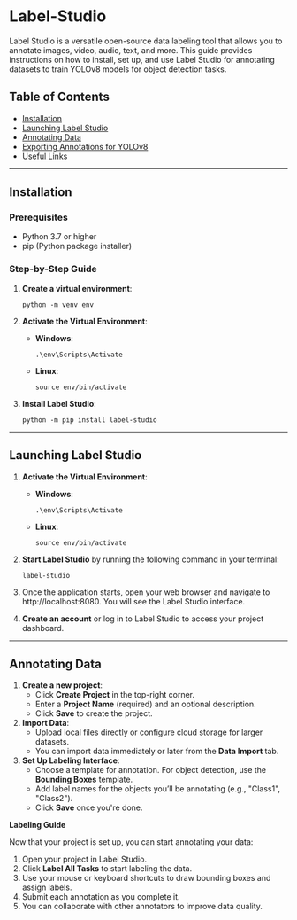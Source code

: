 # Label-Studio

Label Studio is a versatile open-source data labeling tool that allows you to annotate images, video, audio, text, and more. This guide provides instructions on how to install, set up, and use Label Studio for annotating datasets to train YOLOv8 models for object detection tasks.

## Table of Contents
- [Installation](#installation)
- [Launching Label Studio](#launching-label-studio)
- [Annotating Data](annotating-data)
- [Exporting Annotations for YOLOv8](#exporting-annotations-for-yolov8)
- [Useful Links](#useful-links)

----

## Installation

### Prerequisites
- Python 3.7 or higher
- pip (Python package installer)

### Step-by-Step Guide

1. **Create a virtual environment**:
   ```
   python -m venv env
   ```
2. **Activate the Virtual Environment**:

   - **Windows**:
      ```
      .\env\Scripts\Activate
      ```
   - **Linux**:
      ```
      source env/bin/activate
      ```
3. **Install Label Studio**:
   
   ```
   python -m pip install label-studio
   ```
---
## Launching Label Studio    

1. **Activate the Virtual Environment**:

   - **Windows**:
      ```
      .\env\Scripts\Activate
      ```
   - **Linux**:
      ```
      source env/bin/activate
      ```
3. **Start Label Studio** by running the following command in your terminal:
   ```
   label-studio
   ```
4. Once the application starts, open your web browser and navigate to http://localhost:8080. You will see the Label Studio interface.
5. **Create an account** or log in to Label Studio to access your project dashboard.

----

## Annotating Data

1. **Create a new project**:
   - Click **Create Project** in the top-right corner.
   - Enter a **Project Name** (required) and an optional description.
   - Click **Save** to create the project.
2. **Import Data**:
   - Upload local files directly or configure cloud storage for larger datasets.
   - You can import data immediately or later from the **Data Import** tab.
3. **Set Up Labeling Interface**:
   - Choose a template for annotation. For object detection, use the **Bounding Boxes** template.
   - Add label names for the objects you’ll be annotating (e.g., "Class1", "Class2").
   - Click **Save** once you're done.

**Labeling Guide**

Now that your project is set up, you can start annotating your data:
1. Open your project in Label Studio.
2. Click **Label All Tasks** to start labeling the data.
3. Use your mouse or keyboard shortcuts to draw bounding boxes and assign labels.
4. Submit each annotation as you complete it.
5. You can collaborate with other annotators to improve data quality.



